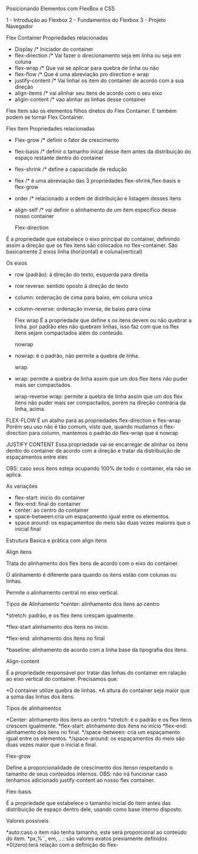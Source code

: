 Posicionando Elementos com FlexBox e CSS

1 - Introdução ao Flexbox
2 - Fundamentos do Flexbox
3 - Projeto Navegador

Flex Container
Propriedades relacionadas

- Display /* Iniciador do container
- flex-direction /* Vai fazer o direcionamento seja em linha ou seja em coluna
- flex-wrap /* Que vai se aplicar para quebra de linha ou não
- flex-flow /* Que é uma abreviação pro direction e wrap
- justify-content /* Vai linhar os item do container de acordo com a sua direção
- align-items /* vai alinhar seu itens de acordo com o seu eixo
- aligin-content /* vao alinhar as linhas desse container

 Flex Item
 são os elementos filhos diretos do Flex Container. E também podem se tornar Flex Container.

 Flex Item
 Propriedades relacionadas

- Flex-grow /* definir o fator de crescimento
- flex-basis /* definir o tamanho inical desse item antes da distribuição do espaço restante dentro do container
- flex-shrink /* define a capacidade de redução
- flex /* é uma abreviação das 3 propriedades flex-shrink,flex-basis e flex-grow
- order /* relacionado a ordem de distribuição e listagem desses itens
- align-self /* vai definir o alinhamento de um item especifico desse nosso container

  Flex-direction

É a propriedade que estabelece o eixo principal do container, definindo assim a direção que os flex itens são colocados no flex-container.
São basicamente 2 eixos linha (horizontal) e coluna(vertical)

Os eixos

- row (padrão): á direção do texto, esquerda para direita
- row reverse: sentido oposto á direção do texto
- column: ordenação de cima para baixo, em coluna unica
- column-reverse: ordenação inversa, de baixo para cima

  Flex wrap
  É a propriedade que define s os itens devem ou não quebrar a linha.
  por padrão eles não quebram linhas, isso faz com que os flex itens sejam compactados além do conteúdo.

  nowrap

- nowrap: é o padrão, não permite a quebra de linha.

  wrap

- wrap: permite a quebra de linha assim que um dos flex itens não puder mais ser compactados.

  wrap-reverse
  wrap: permite a quebra de linha assim que um dos flex itens não puder mais ser compactados, porém na direção contrária da linha, acima.

FLEX-FLOW
É un atalho para as propriedades flex-direction e flex-wrap
Porém seu uso não é tão comum, visto que, quando mudamos o flex-direction para column, mantemos o padrão do flex-wrap que é nowrap

JUSTIFY CONTENT
Essa propriedade vai se encarregar de alinhar os itens dentro do container de acordo com a direção e tratar da distribuição de espaçamentos entre eles

OBS: caso seus itens esteja ocupando 100% de todo o container, ela não se aplica.

As variações

- flex-start: inicio do container
- flex-end: final do container
- center: ao centro do container
- space-between:cria um espaçamento igual entre os elementos.
- space around: os espaçamentos do meio são duas vezes maiores que o inicial final

Estrutura Basica e prática com align itens

Align itens

Trata do alinhamento dos flex itens de acordo com o eixo do container.

O alinhamento é diferente para quando os itens estão com colunas ou linhas.

Permite o alinhamento central no eixo vertical.

Tipos de Alinhamento
*center: alinhamento dos itens ao centro

*stretch: padrão, e os flex itens cresçam igualmente.

*flex-start alinhamento dos itens no inicio.

*flex-end: alinhamento dos itens no final

*baseline: alinhamento de acordo com a linha base da tipografia dos itens.

Align-content

É a propriedade responsável por tratar das linhas do container em ralação ao eixo vertical do container.
Precisamos que:

 *O container utilize quebra de linhas.
 *A altura do container seja maior que a soma das linhas dos itens.

Tipos de alinhamentos

*Center: alinhamento dos itens ao centro
*stretch: é o padrão e os flex itens crescem igualmente.
*flex-start: alinhamento dos itens no início
*flex-end: alinhamento dos itens no final.
*/space-between: cria um espaçamento igual entre os elementos.
*/space-around: os espaçamentos do meio são duas vezes maior que o inicial e final.

Flex-grow

Define a proporcionalidade de crescimento dos itensn respeitando o tamanho de seus conteúdos internos.
OBS: não irá funcionar caso tenhamos adicionado justify-content ao nosso flex container.

Flex-basis

É a propriedade que estabelece o tamanho inicial do item antes das distribuição de espaço dentro dele, usando como base interno disposto.

Valores possíveis

*auto:caso o item não tenha tamanho, este será proporcional ao conteúdo do item.
*px,%¨, em, ...: são valores exatos previamente definidos
*0(zero):terá relação com a definição do flex-
